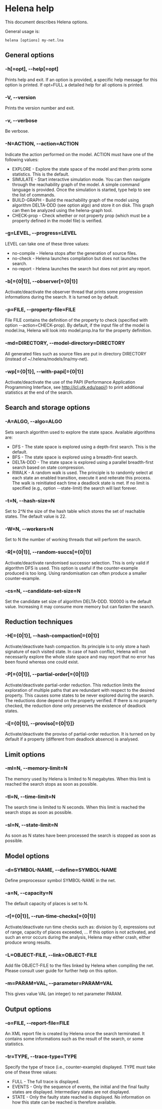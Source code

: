 # Helena help

This document describes Helena options.

General usage is:
```
helena [options] my-net.lna
```

## General options

### -h[=opt], --help[=opt]

Prints help and exit.  If an option is provided, a specific help
message for this option is printed.  If opt=FULL a detailed help for
all options is printed.

### -V, --version

Prints the version number and exit.

### -v, --verbose

Be verbose.

### -N=ACTION, --action=ACTION

Indicate the action performed on the model.  ACTION must have one of
the following values:
* EXPLORE - Explore the state space of the model and then prints some
   statistics.  This is the default.
* SIMULATE - Start interactive simulation mode.  You can then navigate
   through the reachability graph of the model. A simple command
   language is provided.  Once the simulation is started, type help to
   see the list of commands.
* BUILD-GRAPH - Build the reachability graph of the model using
   algorithm DELTA-DDD (see option algo) and store it on disk.  This
   graph can then be analyzed using the helena-graph tool.
* CHECK-prop - Check whether or not property prop (which must be a
   property defined in the model file) is verified.

### -g=LEVEL, --progress=LEVEL

LEVEL can take one of these three values:
* no-compile - Helena stops after the generation of source files.
* no-check - Helena launches compilation but does not launches the
  search.
* no-report - Helena launches the search but does not print any
  report.

### -b[={0|1}], --observer[={0|1}]

Activate/deactivate the observer thread that prints some progression
informations during the search.  It is turned on by default.

### -p=FILE, --property-file=FILE

File FILE contains the definition of the property to check (specified
with option --action=CHECK-prop).  By default, if the input file of
the model is model.lna, Helena will look into model.prop.lna for the
property definition.

### -md=DIRECTORY, --model-directory=DIRECTORY

All generated files such as source files are put in directory
DIRECTORY (instead of ~/.helena/models/lna/my-net).

### -wp[={0|1}], --with-papi[={0|1}]

Activate/deactivate the use of the PAPI (Performance Application
Programming Interface, see http://icl.utk.edu/papi/) to print
additional statistics at the end of the search.

## Search and storage options

### -A=ALGO, --algo=ALGO

Sets search algorithm used to explore the state space.  Available
algorithms are:

* DFS - The state space is explored using a depth-first search.  This
   is the default.
* BFS - The state space is explored using a breadth-first search.
* DELTA-DDD - The state space is explored using a parallel
   breadth-first search based on state compression.
* RWALK - A random walk is used.  The principle is to randomly select
   at each state an enabled transition, execute it and reiterate this
   process.  The walk is reinitiated each time a deadlock state is
   met.  If no limit is specified (e.g., option --state-limit) the
   search will last forever.

### -t=N, --hash-size=N

Set to 2^N the size of the hash table which stores the set of
reachable states.  The default value is 22.  

### -W=N, --workers=N

Set to N the number of working threads that will perform the
search.

### -R[={0|1}], --random-succs[={0|1}]

Activate/deactivate randomised successor selection.  This is only
valid if algorithm DFS is used.  This option is useful if the
counter-example produced is too long.  Using randomisation can often
produce a smaller counter-example.

### -cs=N, --candidate-set-size=N

Set the candidate set size of algorithm DELTA-DDD.  100000 is the
default value.  Increasing it may consume more memory but can fasten
the search.

## Reduction techniques

### -H[={0|1}], --hash-compaction[={0|1}]

Activate/deactivate hash compaction.  Its principle is to only store a
hash signature of each visited state.  In case of hash conflict,
Helena will not necessarily explore the whole state space and may
report that no error has been found whereas one could exist.

### -P[={0|1}], --partial-order[={0|1}]}

Activate/deactivate partial-order reduction.  This reduction limits
the exploration of multiple paths that are redundant with respect to
the desired property.  This causes some states to be never explored
during the search.  The reductions done depend on the property
verified.  If there is no property checked, the reduction done only
preserves the existence of deadlock states.

### -i[={0|1}], --proviso[={0|1}]}

Activate/deactivate the proviso of partial-order reduction.  It is
turned on by default if a property (different from deadlock absence)
is analysed.

## Limit options

### -ml=N, --memory-limit=N

The memory used by Helena is limited to N megabytes.  When this limit
is reached the search stops as soon as possible.

### -tl=N, --time-limit=N

The search time is limited to N seconds.  When this limit is reached
the search stops as soon as possible.

### -sl=N, --state-limit=N

As soon as N states have been processed the search is stopped as soon
as possible.

## Model options

### -d=SYMBOL-NAME, --define=SYMBOL-NAME

Define preprocessor symbol SYMBOL-NAME in the net.

### -a=N, --capacity=N

The default capacity of places is set to N.

### -r[={0|1}], --run-time-checks[={0|1}]

Activate/deactivate run time checks such as: division by 0,
expressions out of range, capacity of places exceeded, ...  If this
option is not activated, and such an error occurs during the analysis,
Helena may either crash, either produce wrong results.

### -L=OBJECT-FILE, --link=OBJECT-FILE

Add file OBJECT-FILE to the files linked by Helena when compiling the
net.  Please consult user guide for further help on this option.

### -m=PARAM=VAL, --parameter=PARAM=VAL

This gives value VAL (an integer) to net parameter PARAM.

## Output options

### -o=FILE, --report-file=FILE

An XML report file is created by Helena once the search terminated.
It contains some informations such as the result of the search, or
some statistics.

### -tr=TYPE, --trace-type=TYPE

Specify the type of trace (i.e., counter-example) displayed.  TYPE
must take one of these three values:
* FULL - The full trace is displayed.
* EVENTS - Only the sequence of events, the initial and the final
   faulty states are displayed.  Intermediary states are not
   displayed.
* STATE - Only the faulty state reached is displayed.  No information
   on how this state can be reached is therefore available.

